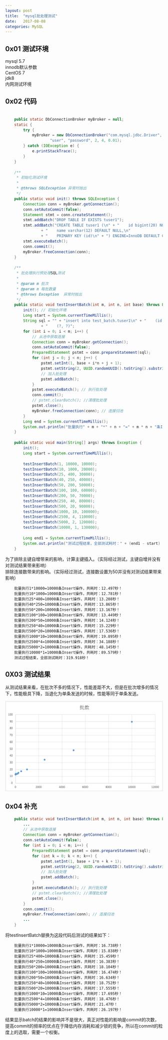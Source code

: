 ```yaml
---
layout: post
title:  "mysql批处理测试"
date:   2017-08-08
categories: MySQL
---
```


## 0x01 测试环境
mysql 5.7<br>
innodb默认参数<br>
CentOS 7<br>
jdk8<br>
内网测试环境<br>

## 0x02 代码

```java
	
	public static DbConnectionBroker myBroker = null;
	static {
		try {
			myBroker = new DbConnectionBroker("com.mysql.jdbc.Driver", "jdbc:mysql://10.237.81.111:3307/test_batch?characterEncoding=utf-8",
					"user", "password", 2, 4, 0.01);
		} catch (IOException e) {
			e.printStackTrace();
		}
	}

	/**
	 * 初始化测试环境
	 * 
	 * @throws SQLException 异常时抛出
	 */
	public static void init() throws SQLException {
		Connection conn = myBroker.getConnection();
		conn.setAutoCommit(false);
		Statement stmt = conn.createStatement();
		stmt.addBatch("DROP TABLE IF EXISTS tuser1");
		stmt.addBatch("CREATE TABLE tuser1 (\n" + "    id bigint(20) NOT NULL AUTO_INCREMENT,\n"
				+ "    name varchar(12) DEFAULT NULL,\n"
				+ "    PRIMARY KEY (id)\n" + ") ENGINE=InnoDB DEFAULT CHARSET=utf8");
		stmt.executeBatch();
		conn.commit();
		myBroker.freeConnection(conn);
	}
	
	/**
	 * 批处理执行预处理SQL测试
	 * 
	 * @param m 批次
	 * @param n 每批数量
	 * @throws Exception  异常时抛出
	 */
	public static void testInsertBatch(int m, int n, int base) throws Exception {
		init(); // 初始化环境
		Long start = System.currentTimeMillis();
		String sql = "" + "insert into test_batch.tuser1\n" + "    (id, name)\n" + "values\n"
				+ "    (?, ?)";
		for (int i = 0; i < m; i++) {
			// 从池中获取连接
			Connection conn = myBroker.getConnection();
			conn.setAutoCommit(false);
			PreparedStatement pstmt = conn.prepareStatement(sql);
			for (int j = 0; j < n; j++) {
				pstmt.setInt(1, base + i*n + j + 1);
				pstmt.setString(2, UUID.randomUUID().toString().substring(0, 10));
				// 加入批处理
				pstmt.addBatch();
			}
			pstmt.executeBatch(); // 执行批处理
			conn.commit();
			// pstmt.clearBatch(); //清理批处理
			pstmt.close();
			myBroker.freeConnection(conn); // 连接归池
		}
		Long end = System.currentTimeMillis();
		System.out.println("批量执行" + m + "*" + n + "=" + m * n + "条Insert操作，共耗时：" + (end - start)/1000 + "秒！");
	}
	
	public static void main(String[] args) throws Exception {
		init();
		Long start = System.currentTimeMillis();
		
		testInsertBatch(1, 10000, 10000);
		testInsertBatch(10, 1000, 20000);
		testInsertBatch(25, 400, 30000);
		testInsertBatch(40, 250, 40000);
		testInsertBatch(50, 200, 50000);
		testInsertBatch(100, 100, 60000);
		testInsertBatch(200, 50, 70000);
		testInsertBatch(250, 40, 80000);
		testInsertBatch(500, 20, 90000);
		testInsertBatch(1000, 10, 100000);
		testInsertBatch(2500, 4, 110000);
		testInsertBatch(5000, 2, 120000);
		testInsertBatch(10000, 1, 130000);

		Long end1 = System.currentTimeMillis();
		System.out.println("测试过程结束，全部测试耗时：" + (end1 - start) / 1000f + "秒！");
	}
```

为了排除主键自增带来的影响，计算主键插入。（实际经过测试，主键自增并没有对测试结果带来影响）<br>
排除连接数带来的影响。（实际经过测试，连接数设置为50并没有对测试结果带来影响）<br>


		批量执行1*10000=10000条Insert操作，共耗时：12.497秒！
		批量执行10*1000=10000条Insert操作，共耗时：12.781秒！
		批量执行25*400=10000条Insert操作，共耗时：13.208秒！
		批量执行40*250=10000条Insert操作，共耗时：13.865秒！
		批量执行50*200=10000条Insert操作，共耗时：13.167秒！
		批量执行100*100=10000条Insert操作，共耗时：13.449秒！
		批量执行200*50=10000条Insert操作，共耗时：14.124秒！
		批量执行250*40=10000条Insert操作，共耗时：15.229秒！
		批量执行500*20=10000条Insert操作，共耗时：17.536秒！
		批量执行1000*10=10000条Insert操作，共耗时：19.895秒！
		批量执行2500*4=10000条Insert操作，共耗时：34.188秒！
		批量执行5000*2=10000条Insert操作，共耗时：48.145秒！
		批量执行10000*1=10000条Insert操作，共耗时：89.579秒！
		测试过程结束，全部测试耗时：319.918秒！

## 0X03 测试结果
从测试结果来看，在批次不多的情况下，性能差距不大，但是在批次增多的情况下，性能极具下降，当退化为单条发送的时候，性能等同于单条发送。

![github-01.jpg](/images/mysql_innodb_test_batch.png "github-01.png")

## 0x04 补充
```java
	public static void testInsertBatch(int m, int n, int base) throws Exception {
		...
		// 从池中获取连接
		Connection conn = myBroker.getConnection();
		conn.setAutoCommit(false);
		for (int i = 0; i < m; i++) {
			PreparedStatement pstmt = conn.prepareStatement(sql);
			for (int k = 0; k < n; k++) {
				pstmt.setInt(1, base + i*n + k + 1);
				pstmt.setString(2, UUID.randomUUID().toString().substring(0, 10));
				// 加入批处理
				pstmt.addBatch();
			}
			pstmt.executeBatch(); // 执行批处理
			// pstmt.clearBatch(); //清理批处理
			pstmt.close();
		}
		conn.commit();
		myBroker.freeConnection(conn); // 连接归池
		...
	}
```

将testInsertBatch替换为这段代码后测试的结果如下：


		批量执行1*10000=10000条Insert操作，共耗时：16.738秒！
		批量执行10*1000=10000条Insert操作，共耗时：15.838秒！
		批量执行25*400=10000条Insert操作，共耗时：15.459秒！
		批量执行40*250=10000条Insert操作，共耗时：16.383秒！
		批量执行50*200=10000条Insert操作，共耗时：18.104秒！
		批量执行100*100=10000条Insert操作，共耗时：16.474秒！
		批量执行200*50=10000条Insert操作，共耗时：16.634秒！
		批量执行250*40=10000条Insert操作，共耗时：18.752秒！
		批量执行500*20=10000条Insert操作，共耗时：17.555秒！
		批量执行1000*10=10000条Insert操作，共耗时：17.695秒！
		批量执行2500*4=10000条Insert操作，共耗时：18.476秒！
		批量执行5000*2=10000条Insert操作，共耗时：21.47秒！
		批量执行10000*1=10000条Insert操作，共耗时：26.197秒！

结果显示batch的结果的影响并不是很大，真正对性能的影响是commit的次数，提高commit的频率的优点在于降低内存消耗和减少锁的竞争，所以在commit的粒度上的选取，需要一个权衡。